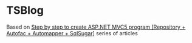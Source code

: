 # TSBlog

Based on [Step by step to create ASP.NET MVC5 program [Repository + Autofac + Automapper + SqlSugar]](https://developpaper.com/?s=Step+by+step+to+create+ASP.NET+MVC5+program) series of articles